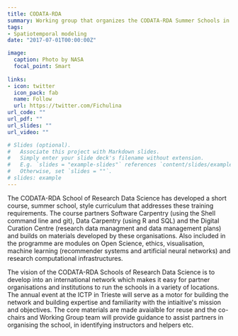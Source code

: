 ```yaml
---
title: CODATA-RDA
summary: Working group that organizes the CODATA-RDA Summer Schools in Research Data Science.
tags:
- Spatiotemporal modeling
date: "2017-07-01T00:00:00Z"

image:
  caption: Photo by NASA
  focal_point: Smart
  
links:
- icon: twitter
  icon_pack: fab
  name: Follow
  url: https://twitter.com/Fichulina
url_code: ""
url_pdf: ""
url_slides: ""
url_video: ""

# Slides (optional).
#   Associate this project with Markdown slides.
#   Simply enter your slide deck's filename without extension.
#   E.g. `slides = "example-slides"` references `content/slides/example-slides.md`.
#   Otherwise, set `slides = ""`.
# slides: example
---
```


The CODATA-RDA School of Research Data Science has developed a short course, summer school, style curriculum that addresses these training requirements.  The course partners Software Carpentry (using the Shell command line and git), Data Carpentry (using R and SQL) and the Digital Curation Centre (research data managment and data management plans) and builds on materials developed by these organisations.  Also included in the programme are modules on Open Science, ethics, visualisation, machine learning (recommender systems and artificial neural networks) and research computational infrastructures.

The vision of the CODATA-RDA Schools of Research Data Science is to develop into an international network which makes it easy for partner organisations and institutions to run the schools in a variety of locations.  The annual event at the ICTP in Trieste will serve as a motor for building the network and building expertise and familiarity with the intiaitive's mission and objectives.  The core materials are made avaialble for reuse and the co-chairs and Working Group team will provide guidance to assist partners in organising the school, in identifying instructors and helpers etc. 

